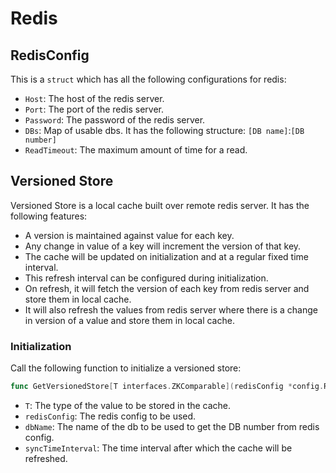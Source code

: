 # Redis

## RedisConfig
This is a `struct` which has all the following configurations for redis:
- `Host`: The host of the redis server.
- `Port`: The port of the redis server.
- `Password`: The password of the redis server.
- `DBs`: Map of usable dbs. It has the following structure: `[DB name]`:`[DB number]`
- `ReadTimeout`: The maximum amount of time for a read.


## Versioned Store
Versioned Store is a local cache built over remote redis server. It has the following features:
- A version is maintained against value for each key.
- Any change in value of a key will increment the version of that key.
- The cache will be updated on initialization and at a regular fixed time interval. 
- This refresh interval can be configured during initialization.
- On refresh, it will fetch the version of each key from redis server and store them in local cache.
- It will also refresh the values from redis server where there is a change in version of a value and store them in local cache.

### Initialization

Call the following function to initialize a versioned store:

```go
func GetVersionedStore[T interfaces.ZKComparable](redisConfig *config.RedisConfig, dbName string, syncTimeInterval time.Duration) (*VersionedStore[T], error)
```

- `T`: The type of the value to be stored in the cache.
- `redisConfig`: The redis config to be used.
- `dbName`: The name of the db to be used to get the DB number from redis config.
- `syncTimeInterval`: The time interval after which the cache will be refreshed.
